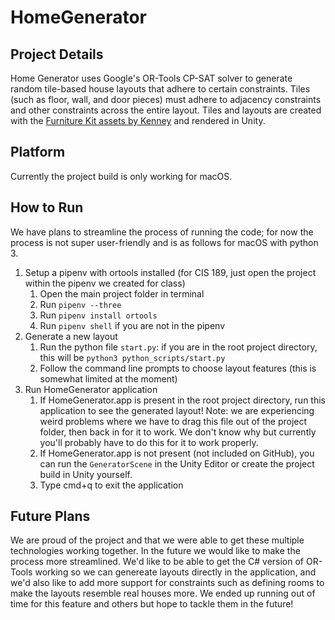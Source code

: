 # HomeGenerator

## Project Details
Home Generator uses Google's OR-Tools CP-SAT solver to generate random tile-based house layouts that adhere to certain constraints. Tiles (such as floor, wall, and door pieces) must adhere to adjacency constraints and other constraints across the entire layout. Tiles and layouts are created with the [Furniture Kit assets by Kenney](https://www.kenney.nl/assets/furniture-kit) and rendered in Unity.

## Platform
Currently the project build is only working for macOS.

## How to Run
We have plans to streamline the process of running the code; for now the process is not super user-friendly and is as follows for macOS with python 3.
1. Setup a pipenv with ortools installed (for CIS 189, just open the project within the pipenv we created for class)
    1. Open the main project folder in terminal
    2. Run `pipenv --three`
    3. Run `pipenv install ortools`
    4. Run `pipenv shell` if you are not in the pipenv
2. Generate a new layout
    1. Run the python file `start.py`: if you are in the root project directory, this will be `python3 python_scripts/start.py`
    2. Follow the command line prompts to choose layout features (this is somewhat limited at the moment)
3. Run HomeGenerator application
    1. If HomeGenerator.app is present in the root project directory, run this application to see the generated layout! Note: we are experiencing weird problems where we have to drag this file out of the project folder, then back in for it to work. We don't know why but currently you'll probably have to do this for it to work properly.
    2. If HomeGenerator.app is not present (not included on GitHub), you can run the `GeneratorScene` in the Unity Editor or create the project build in Unity yourself.
    3. Type cmd+q to exit the application

## Future Plans
We are proud of the project and that we were able to get these multiple technologies working together. In the future we would like to make the process more streamlined. We'd like to be able to get the C# version of OR-Tools working so we can genereate layouts directly in the application, and we'd also like to add more support for constraints such as defining rooms to make the layouts resemble real houses more. We ended up running out of time for this feature and others but hope to tackle them in the future!